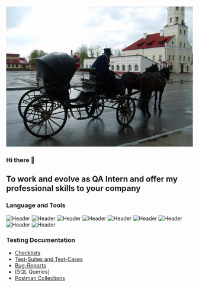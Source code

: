 ![Header](https://github.com/OlenchenkoVladimir/OlenchenkoVladimir/blob/main/assets/img--i-91743-w-640.jpg)
### Hi there 👋

<!--
<div id="header" align="center">
  <img src="https://media.giphy.com/media/M9gbBd9nbDrOTu1Mqx/giphy.gif" width="100"/>
</div>
-->
## To work and evolve as QA Intern and offer my professional skills to your company

### Language and Tools
![Header](https://img.shields.io/badge/Jira-090909?style=for-the-badge&logo=jira&logoColor=136be1)
![Header](https://img.shields.io/badge/Postman-090909?style=for-the-badge&logo=postman&logoColor=f76935)
![Header](https://img.shields.io/badge/Swagger-090909?style=for-the-badge&logo=swagger&logoColor=7ede2b)
![Header](https://img.shields.io/badge/Github-090909?style=for-the-badge&logo=github&logoColor=8cc4d7)
![Header](https://img.shields.io/badge/Figma-090909?style=for-the-badge&logo=figma&logoColor=7d5fa6)
![Header](https://img.shields.io/badge/MySQL-090909?style=for-the-badge&logo=mysql&logoColor=00618a)
![Header](https://img.shields.io/badge/DevTools-090909?style=for-the-badge&logo=googlechrome&logoColor=2674f2)
![Header](https://img.shields.io/badge/TestRail-090909?style=for-the-badge&logo=&logoColor=71b556)
![Header](https://img.shields.io/badge/CharlesProxy-090909?style=for-the-badge&logo=charlesproxy&logoColor=8cc4d7)

### Testing Documentation

- [Checklists](https://github.com/OlenchenkoVladimir/OlenchenkoVladimir/blob/main/testingDocumentation/exercism_2.xlsx)
- [Test-Suites and Test-Cases](https://github.com/OlenchenkoVladimir/OlenchenkoVladimir/blob/main/testingDocumentation/exercism_3.xlsx)
- [Bug-Reports](https://github.com/OlenchenkoVladimir/OlenchenkoVladimir/blob/main/testingDocumentation/exercism_4.xlsx)
- [SQL Queries]
- [Postman Collections](https://crimson-spaceship-108088.postman.co/workspace/New-Team-Workspace~15efbd87-660f-4f94-a308-ccbd6bdc1d2f/collection/23983198-dabc2596-3c54-480b-9769-ea3224b037c5?action=share&creator=23983198)